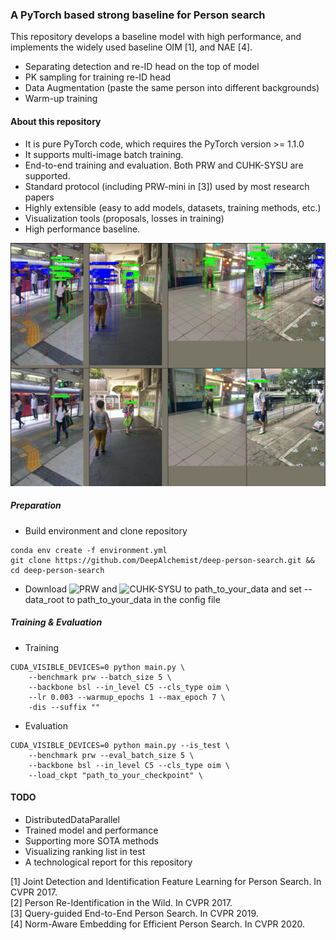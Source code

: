 ### A PyTorch based strong baseline for Person search
This repository develops a baseline model with high performance, and 
implements the widely used baseline OIM [1], and NAE [4].

- Separating detection and re-ID head on the top of model
- PK sampling for training re-ID head 
- Data Augmentation (paste the same person into different backgrounds)
- Warm-up training 

#### About this repository
- It is pure PyTorch code, which requires the PyTorch version >= 1.1.0
- It supports multi-image batch training.
- End-to-end training and evaluation. Both PRW and CUHK-SYSU are supported.
- Standard protocol (including PRW-mini in [3]) used by most research papers
- Highly extensible (easy to add models, datasets, training methods, etc.)
- Visualization tools (proposals, losses in training)
- High performance baseline.

![img_with_rois](./image/rois.png)

##### Preparation

- Build environment and clone repository 
```
conda env create -f environment.yml
git clone https://github.com/DeepAlchemist/deep-person-search.git && cd deep-person-search
```
    
- Download ![PRW](https://github.com/liangzheng06/PRW-baseline) and ![CUHK-SYSU](https://github.com/ShuangLI59/person_search)
to path_to_your_data and set --data_root to path_to_your_data in the config file

##### Training & Evaluation

- Training

```
CUDA_VISIBLE_DEVICES=0 python main.py \
    --benchmark prw --batch_size 5 \
    --backbone bsl --in_level C5 --cls_type oim \
    --lr 0.003 --warmup_epochs 1 --max_epoch 7 \
    -dis --suffix "" 
```

- Evaluation

```
CUDA_VISIBLE_DEVICES=0 python main.py --is_test \
    --benchmark prw --eval_batch_size 5 \
    --backbone bsl --in_level C5 --cls_type oim \
    --load_ckpt "path_to_your_checkpoint" \
```

#### TODO
- DistributedDataParallel
- Trained model and performance
- Supporting more SOTA methods
- Visualizing ranking list in test
- A technological report for this repository

[1] Joint Detection and Identification Feature Learning for Person Search. In CVPR 2017.<br>
[2] Person Re-Identification in the Wild. In CVPR 2017.<br>
[3] Query-guided End-to-End Person Search. In CVPR 2019.<br>
[4] Norm-Aware Embedding for Efficient Person Search. In CVPR 2020.<br>
